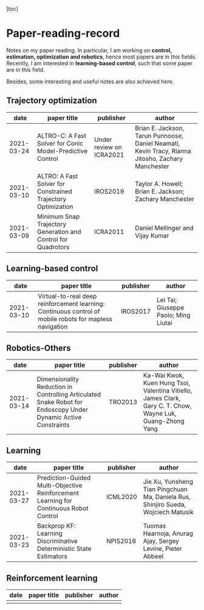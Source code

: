 [toc]



# Paper-reading-record

Notes on my paper reading. In particular, I am working on **control, estimation, optimization and robotics**, hence most papers are in this fields. Recently, I am interested in **learning-based control**, such that some paper are in this field.

Besides, some interesting and useful notes are also achieved here.

## Trajectory optimization

| date       | paper title                                                  | publisher                | author                                                       |
| ---------- | ------------------------------------------------------------ | ------------------------ | ------------------------------------------------------------ |
| 2021-03-24 | ALTRO-C: A Fast Solver for Conic Model-Predictive Control    | Under review on ICRA2021 | Brian E. Jackson, Tarun Punnoose, Daniel Neamati, Kevin Tracy, Rianna Jitosho, Zachary Manchester |
| 2021-03-10 | ALTRO: A Fast Solver for Constrained Trajectory Optimization | IROS2019                 | Taylor A. Howell; Brian E. Jackson; Zachary Manchester       |
| 2021-03-09 | Minimum Snap Trajectory Generation and Control for Quadrotors | ICRA2011                 | Daniel Mellinger and Vijay Kumar                             |

## Learning-based control

| date       | paper title                                                  | publisher | author                               |
| ---------- | ------------------------------------------------------------ | --------- | ------------------------------------ |
| 2021-03-10 | Virtual-to-real deep reinforcement learning: Continuous control of mobile robots for mapless navigation | IROS2017  | Lei Tai; Giuseppe Paolo; Ming Liutai |


## Robotics-Others
| date       | paper title                                                  | publisher | author                                                       |
| ---------- | ------------------------------------------------------------ | --------- | ------------------------------------------------------------ |
| 2021-03-14 | Dimensionality Reduction in Controlling Articulated Snake Robot for Endoscopy Under Dynamic Active Constraints | TRO2013   | Ka-Wai Kwok, Kuen Hung Tsoi, Valentina Vitiello, James Clark, Gary C. T. Chow, Wayne Luk, Guang-Zhong Yang |


## Learning

| date       | paper title                                                  | publisher | author                                                       |
| ---------- | ------------------------------------------------------------ | --------- | ------------------------------------------------------------ |
| 2021-03-27 | Prediction-Guided Multi-Objective Reinforcement Learning for Continuous Robot Control | ICML2020  | Jie Xu,  Yunsheng Tian Pingchuan Ma, Daniela Rus,  Shinjiro Sueda, Wojciech Matusik |
| 2021-03-23 | Backprop KF: Learning Discriminative Deterministic State Estimators | NPIS2016  | Tuomas Haarnoja, Anurag Ajay, Sergey Levine, Pieter Abbeel   |

## Reinforcement learning

| date | paper title | publisher | author |
| ---- | ----------- | --------- | ------ |
|      |             |           |        |
